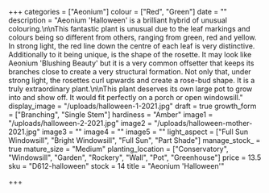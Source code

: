 +++
categories = ["Aeonium"]
colour = ["Red", "Green"]
date = ""
description = "Aeonium 'Halloween' is a brilliant hybrid of unusual colouring.\n\nThis fantastic plant is unusual due to the leaf markings and colours being so different from others, ranging from green, red and yellow. In strong light, the red line down the centre of each leaf is very distinctive. Additionally to it being unique, is the shape of the rosette. It may look like Aeonium 'Blushing Beauty' but it is a very common offsetter that keeps its branches close to create a very structural formation. Not only that, under strong light, the rosettes curl upwards and create a rose-bud shape. It is a truly extraordinary plant.\n\nThis plant deserves its own large pot to grow into and show off. It would fit perfectly on a porch or open windowsill."
display_image = "/uploads/halloween-1-2021.jpg"
draft = true
growth_form = ["Branching", "Single Stem"]
hardiness = "Amber"
image1 = "/uploads/halloween-2-2021.jpg"
image2 = "/uploads/halloween-mother-2021.jpg"
image3 = ""
image4 = ""
image5 = ""
light_aspect = ["Full Sun Windowsill", "Bright Windowsill", "Full Sun", "Part Shade"]
manage_stock_ = true
mature_size = "Medium"
planting_location = ["Conservatory", "Windowsill", "Garden", "Rockery", "Wall", "Pot", "Greenhouse"]
price = 13.5
sku = "D612-halloween"
stock = 14
title = "Aeonium 'Halloween'"

+++
